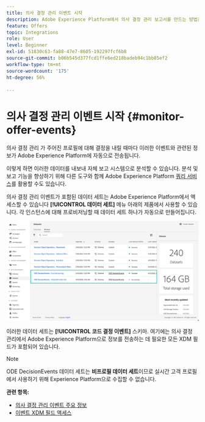 ```yaml
---
title: 의사 결정 관리 이벤트 시작
description: Adobe Experience Platform에서 의사 결정 관리 보고서를 만드는 방법을 알아봅니다.
feature: Offers
topic: Integrations
role: User
level: Beginner
exl-id: 51830c63-fa88-47e7-8605-192297fcf6b8
source-git-commit: b06b545d377fcd1ffe6ed218badeb94c1bb85ef2
workflow-type: tm+mt
source-wordcount: '175'
ht-degree: 56%

---
```


# 의사 결정 관리 이벤트 시작 {#monitor-offer-events}

의사 결정 관리 가 주어진 프로필에 대해 결정을 내릴 때마다 이러한 이벤트와 관련된 정보가 Adobe Experience Platform에 자동으로 전송됩니다.

이렇게 하면 이러한 데이터를 내보내 자체 보고 시스템으로 분석할 수 있습니다. 분석 및 보고 기능을 향상하기 위해 다른 도구와 함께 Adobe Experience Platform [쿼리 서비스](https://experienceleague.adobe.com/docs/experience-platform/query/home.html?lang=ko)를 활용할 수도 있습니다.

의사 결정 관리 이벤트가 포함된 데이터 세트는 Adobe Experience Platform에서 액세스할 수 있습니다 **[!UICONTROL 데이터 세트]** 메뉴 아래의 제품에서 사용할 수 있습니다. 각 인스턴스에 대해 프로비저닝할 때 데이터 세트 하나가 자동으로 만들어집니다.

![](../assets/events-datasets-list.png)

이러한 데이터 세트는 **[!UICONTROL 코드 결정 이벤트]** 스키마. 여기에는 의사 결정 관리에서 Adobe Experience Platform으로 정보를 전송하는 데 필요한 모든 XDM 필드가 포함되어 있습니다.

>[!NOTE]
>
>ODE DecisionEvents 데이터 세트는 **비프로필 데이터 세트**&#x200B;이므로 실시간 고객 프로필에서 사용하기 위해 Experience Platform으로 수집할 수 없습니다.

**관련 항목:**

* [의사 결정 관리 이벤트 주요 정보](../reports/key-information.md)
* [이벤트 XDM 필드 액세스](../reports/xdm-fields.md)
